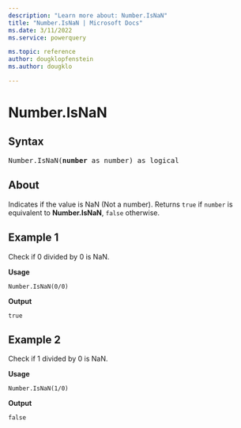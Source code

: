 ```yaml
---
description: "Learn more about: Number.IsNaN"
title: "Number.IsNaN | Microsoft Docs"
ms.date: 3/11/2022
ms.service: powerquery

ms.topic: reference
author: dougklopfenstein
ms.author: dougklo

---
```

# Number.IsNaN

## Syntax

<pre>
Number.IsNaN(<b>number</b> as number) as logical
</pre>
  
## About

Indicates if the value is NaN (Not a number). Returns `true` if `number` is equivalent to **Number.IsNaN**, `false` otherwise.

## Example 1

Check if 0 divided by 0 is NaN.

**Usage**

```powerquery-m
Number.IsNaN(0/0)
```

**Output**

`true`

## Example 2

Check if 1 divided by 0 is NaN.

**Usage**

```powerquery-m
Number.IsNaN(1/0)
```

**Output**

`false`

